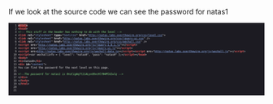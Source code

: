 If we look at the source code we can see the password for natas1

![Alt text for the image](natas/natas0/Screenshot_2025-05-26_16-56-49.png)
